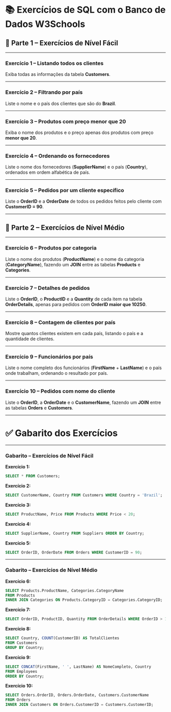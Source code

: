 
# 📚 Exercícios de SQL com o Banco de Dados W3Schools

## 📝 Parte 1 – Exercícios de Nível Fácil

---

### Exercício 1 – Listando todos os clientes  
Exiba todas as informações da tabela **Customers**.

---

### Exercício 2 – Filtrando por país  
Liste o nome e o país dos clientes que são do **Brazil**.

---

### Exercício 3 – Produtos com preço menor que 20  
Exiba o nome dos produtos e o preço apenas dos produtos com preço **menor que 20**.

---

### Exercício 4 – Ordenando os fornecedores  
Liste o nome dos fornecedores (**SupplierName**) e o país (**Country**), ordenados em ordem alfabética de país.

---

### Exercício 5 – Pedidos por um cliente específico  
Liste o **OrderID** e a **OrderDate** de todos os pedidos feitos pelo cliente com **CustomerID = 90**.

---

## 📝 Parte 2 – Exercícios de Nível Médio

---

### Exercício 6 – Produtos por categoria  
Liste o nome dos produtos (**ProductName**) e o nome da categoria (**CategoryName**), fazendo um **JOIN** entre as tabelas **Products** e **Categories**.

---

### Exercício 7 – Detalhes de pedidos  
Liste o **OrderID**, o **ProductID** e a **Quantity** de cada item na tabela **OrderDetails**, apenas para pedidos com **OrderID maior que 10250**.

---

### Exercício 8 – Contagem de clientes por país  
Mostre quantos clientes existem em cada país, listando o país e a quantidade de clientes.

---

### Exercício 9 – Funcionários por país  
Liste o nome completo dos funcionários (**FirstName** + **LastName**) e o país onde trabalham, ordenando o resultado por país.

---

### Exercício 10 – Pedidos com nome do cliente  
Liste o **OrderID**, a **OrderDate** e o **CustomerName**, fazendo um **JOIN** entre as tabelas **Orders** e **Customers**.

---

# ✅ Gabarito dos Exercícios

---

### Gabarito – Exercícios de Nível Fácil

**Exercício 1:**
```sql
SELECT * FROM Customers;
```

**Exercício 2:**
```sql
SELECT CustomerName, Country FROM Customers WHERE Country = 'Brazil';
```

**Exercício 3:**
```sql
SELECT ProductName, Price FROM Products WHERE Price < 20;
```

**Exercício 4:**
```sql
SELECT SupplierName, Country FROM Suppliers ORDER BY Country;
```

**Exercício 5:**
```sql
SELECT OrderID, OrderDate FROM Orders WHERE CustomerID = 90;
```

---

### Gabarito – Exercícios de Nível Médio

**Exercício 6:**
```sql
SELECT Products.ProductName, Categories.CategoryName
FROM Products
INNER JOIN Categories ON Products.CategoryID = Categories.CategoryID;
```

**Exercício 7:**
```sql
SELECT OrderID, ProductID, Quantity FROM OrderDetails WHERE OrderID > 10250;
```

**Exercício 8:**
```sql
SELECT Country, COUNT(CustomerID) AS TotalClientes
FROM Customers
GROUP BY Country;
```

**Exercício 9:**
```sql
SELECT CONCAT(FirstName, ' ', LastName) AS NomeCompleto, Country
FROM Employees
ORDER BY Country;
```

**Exercício 10:**
```sql
SELECT Orders.OrderID, Orders.OrderDate, Customers.CustomerName
FROM Orders
INNER JOIN Customers ON Orders.CustomerID = Customers.CustomerID;
```
